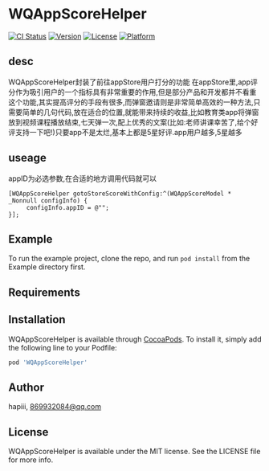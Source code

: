# WQAppScoreHelper

[![CI Status](https://img.shields.io/travis/hapiii/WQAppScoreHelper.svg?style=flat)](https://travis-ci.org/hapiii/WQAppScoreHelper)
[![Version](https://img.shields.io/cocoapods/v/WQAppScoreHelper.svg?style=flat)](https://cocoapods.org/pods/WQAppScoreHelper)
[![License](https://img.shields.io/cocoapods/l/WQAppScoreHelper.svg?style=flat)](https://cocoapods.org/pods/WQAppScoreHelper)
[![Platform](https://img.shields.io/cocoapods/p/WQAppScoreHelper.svg?style=flat)](https://cocoapods.org/pods/WQAppScoreHelper)

## desc
WQAppScoreHelper封装了前往appStore用户打分的功能
在appStore里,app评分作为吸引用户的一个指标具有非常重要的作用,但是部分产品和开发都并不看重这个功能,其实提高评分的手段有很多,而弹窗邀请则是非常简单高效的一种方法,只需要简单的几句代码,放在适合的位置,就能带来持续的收益,比如教育类app将弹窗放到视频课程播放结束,七天弹一次,配上优秀的文案(比如:老师讲课幸苦了,给个好评支持一下吧!)只要app不是太烂,基本上都是5星好评.app用户越多,5星越多

## useage
appID为必选参数,在合适的地方调用代码就可以
```
[WQAppScoreHelper gotoStoreScoreWithConfig:^(WQAppScoreModel * _Nonnull configInfo) {
     configInfo.appID = @"";
}];
```

## Example

To run the example project, clone the repo, and run `pod install` from the Example directory first.

## Requirements

## Installation

WQAppScoreHelper is available through [CocoaPods](https://cocoapods.org). To install
it, simply add the following line to your Podfile:

```ruby
pod 'WQAppScoreHelper'
```

## Author

hapiii, 869932084@qq.com

## License

WQAppScoreHelper is available under the MIT license. See the LICENSE file for more info.
